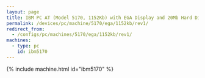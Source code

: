 ```yaml
---
layout: page
title: IBM PC AT (Model 5170, 1152Kb) with EGA Display and 20Mb Hard Disk
permalink: /devices/pc/machine/5170/ega/1152kb/rev1/
redirect_from:
  - /configs/pc/machines/5170/ega/1152kb/rev1/
machines:
  - type: pc
    id: ibm5170
---
```


{% include machine.html id="ibm5170" %}
